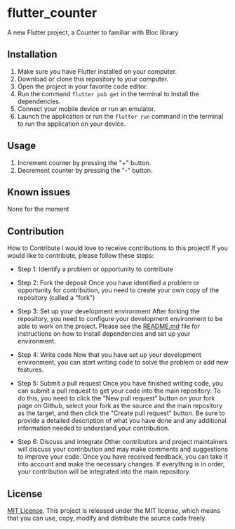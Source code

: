 # flutter_counter

A new Flutter project, a Counter to familiar with Bloc library

## Installation

1. Make sure you have Flutter installed on your computer.
2. Download or clone this repository to your computer.
3. Open the project in your favorite code editor.
4. Run the command `flutter pub get` in the terminal to install the dependencies.
5. Connect your mobile device or run an emulator.
6. Launch the application or run the `flutter run` command in the terminal to run the application on
   your device.

## Usage

1. Increment counter by pressing the "+" button.
2. Decrement counter by pressing the "-" button.

## Known issues

None for the moment

## Contribution

How to Contribute I would love to receive contributions to this project! If you would like to
contribute, please follow these steps:

- Step 1: Identify a problem or opportunity to contribute

- Step 2: Fork the deposit Once you have identified a problem or opportunity for contribution, you
  need to create your own copy of the repository (called a "fork")

- Step 3: Set up your development environment After forking the repository, you need to configure
  your development environment to be able to work on the project. Please see
  the [README.md](https://github.com/PrinceLeBon/flutter_counter/blob/main/README.md) file for instructions
  on how to install dependencies and set up your environment.

- Step 4: Write code Now that you have set up your development environment, you can start writing
  code to solve the problem or add new features.

- Step 5: Submit a pull request Once you have finished writing code, you can submit a pull request
  to get your code into the main repository. To do this, you need to click the "New pull request"
  button on your fork page on Github, select your fork as the source and the main repository as the
  target, and then click the "Create pull request" button. Be sure to provide a detailed description
  of what you have done and any additional information needed to understand your contribution.

- Step 6: Discuss and integrate Other contributors and project maintainers will discuss your
  contribution and may make comments and suggestions to improve your code. Once you have received
  feedback, you can take it into account and make the necessary changes. If everything is in order,
  your contribution will be integrated into the main repository.

## License

[MIT License](https://opensource.org/licenses/MIT). This project is released under the MIT license,
which means that you can use, copy, modify and distribute the source code freely.
